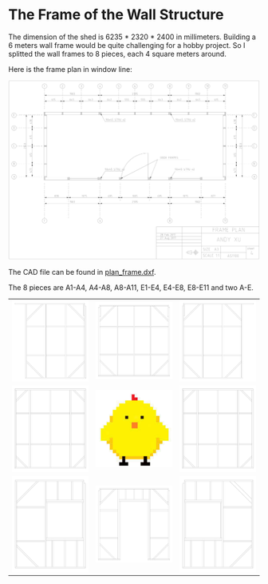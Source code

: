 # The Frame of the Wall Structure

The dimension of the shed is 6235 * 2320 * 2400 in millimeters. 
Building a 6 meters wall frame would be quite challenging for a hobby project.
So I splitted the wall frames to 8 pieces, each 4 square meters around.

Here is the frame plan in window line:

<img src="plan_frame.svg" width="600" alt="Plan View">

The CAD file can be found in <a href="./plan_frame.dxf">plan_frame.dxf</a>.

The 8 pieces are A1-A4, A4-A8, A8-A11, E1-E4, E4-E8, E8-E11 and two A-E.

<table>
  <tr>
    <td align="left"><img src="figure_e1_e4.svg" width="320" alt="E1-E4"></td>
    <td align="center"><img src="figure_e4_e8.svg" width="320" alt="E4-E8"></td>
    <td align="right"><img src="figure_e8_e11.svg" width="320" alt="E8-E11"></td>
  </tr>
  <tr>
    <td align="left"><img src="figure_a_e.svg" width="320" alt="A-E"></td>
    <td align="center"><img src="../images/moyu.jpeg"></td>
    <td align="right"><img src="figure_a_e.svg" width="320" alt="A-E"></td>
  </tr>
  <tr>
    <td align="left"><img src="figure_a1_a4.svg" width="320" alt="A1-A4"></td>
    <td align="center"><img src="figure_a4_a8.svg" width="320" alt="A4-A8"></td>
    <td align="right"><img src="figure_a8_a11.svg" width="320" alt="A8-A11"></td>
  </tr>
</table>

